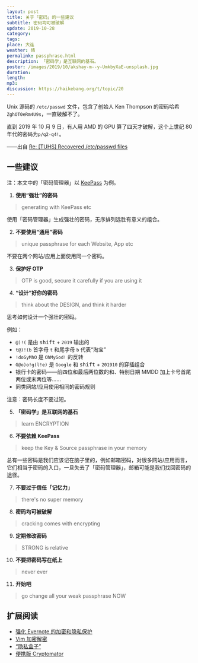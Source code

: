 ```yaml
---
layout: post
title: 关于「密码」的一些建议
subtitle: 密码均可被破解
update: 2019-10-28
category: 
tags: 
place: 大连
weather: 晴
permalink: passphrase.html
description: 「密码学」是互联网的基石。
poster: /images/2019/10/akshay-m--y-UmkbyXaE-unsplash.jpg
duration: 
length: 
mp3: 
discussion: https://haikebang.org/t/topic/20
---
```


Unix 源码的 `/etc/passwd` 文件，包含了创始人 Ken Thompson 的密码哈希 `ZghOT0eRm4U9s`，一直破解不了。

直到 2019 年 10 月 9 日，有人用 AMD 的 GPU  算了四天才破解，这个上世纪 80 年代的密码为`p/q2-q4!`。

——出自 [Re: [TUHS] Recovered /etc/passwd files](https://inbox.vuxu.org/tuhs/CACCFpdx_6oeyNkgH_5jgfxbxWbZ6VtOXQNKOsonHPF2=747ZOw@mail.gmail.com/)

## 一些建议

注：本文中的「密码管理器」以 [KeePass](https://cn.apkjam.com/keepass.html) 为例。

001) **使用“强壮”的密码**

> generating with KeePass etc

使用「密码管理器」生成强壮的密码，无序排列远胜有意义的组合。

002) **不要使用“通用”密码**

> unique passphrase for each Website, App etc

不要在两个网站/应用上面使用同一个密码。

003) **保护好 OTP**

> OTP is good, secure it carefully if you are using it

004) **“设计”好你的密码**

> think about the DESIGN, and think it harder

思考如何设计一个强壮的密码。

例如：

- `@)!(` 是由 <kbd>shift</kbd> + `2019` 输出的
- `t@)!(b` 首字母 `t` 和尾字母 `b` 代表“淘宝”
- `!doGyMhO` 是 `OhMyGod!` 的反转
- `G@o)o!g(l!e)` 是 `Google` 和 <kbd>shift</kbd> + `201910` 的穿插组合
- 银行卡的密码——前四位和最后两位数的和、特别日期 MMDD 加上卡号首尾两位或末两位等……
- 同类网站/应用使用相同的密码规则

注意：密码长度不要过短。

005) **「密码学」是互联网的基石**

> learn ENCRYPTION

006) **不要依赖 KeePass**

> keep the Key & Source passphrase in your memory

总有一些密码是我们应该记在脑子里的，例如邮箱密码，对很多网站/应用而言，它们相当于密码的入口，一旦失去了「密码管理器」，邮箱可能是我们找回密码的途径。

007) **不要过于信任「记忆力」**

> there's no super memory

008) **密码均可被破解**

> cracking comes with encrypting

009) **定期修改密码**

> STRONG is relative

010) **不要把密码写在纸上**

> never ever

011) **开始吧**

> go change all your weak passphrase NOW

## 扩展阅读

- [强化 Evernote 的加密和隐私保护](https://jsntn.com/secure-evernote.html)
- [Vim 加密解密](https://jsntn.com/go/vim.html)
- [“隐私盒子”](/secure-portable.html)
- [便携版 Cryptomator](https://jsntn.com/software/portable-cryptomator.html)
